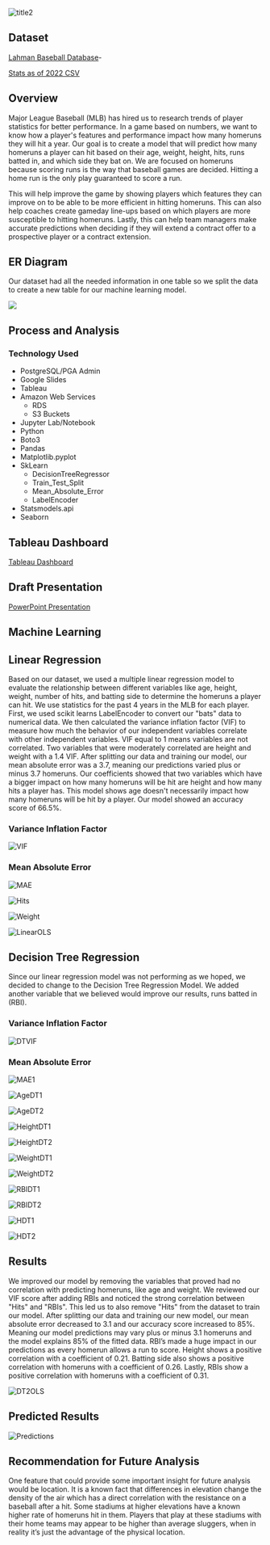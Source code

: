![title2](Project_Images/title2.png)

## Dataset
[Lahman Baseball Database](http://seanlahman.com/download-baseball-database/)- 

[Stats as of 2022 CSV](https://github.com/chadwickbureau/baseballdatabank/archive/refs/tags/v2023.1.zip)


## Overview
Major League Baseball (MLB) has hired us to research trends of player statistics for better performance. In a game based on numbers, we want to know how a player's features and performance impact how many homeruns they will hit a year. Our goal is to create a model that will predict how many homeruns a player can hit based on their age, weight, height, hits, runs batted in, and which side they bat on. We are focused on homeruns because scoring runs is the way that baseball games are decided. Hitting a home run is the only play guaranteed to score a run.

This will help improve the game by showing players which features they can improve on to be able to be more efficient in hitting homeruns. This can also help coaches create gameday line-ups based on which players are more susceptible to hitting homeruns. Lastly, this can help team managers make accurate predictions when deciding if they will extend a contract offer to a prospective player or a contract extension.


## ER Diagram
Our dataset had all the needed information in one table so we split the data to create a new table for our machine learning model.

![](https://github.com/LeishMarrero/SlidingIntoTheMLB/blob/main/Project_Images/QuickDBD-export.png)

## Process and Analysis
### Technology Used
- PostgreSQL/PGA Admin
- Google Slides
- Tableau
- Amazon Web Services
  - RDS
  - S3 Buckets
- Jupyter Lab/Notebook
- Python
- Boto3
- Pandas
- Matplotlib.pyplot
- SkLearn
  - DecisionTreeRegressor
  - Train_Test_Split
  - Mean_Absolute_Error
  - LabelEncoder
- Statsmodels.api
- Seaborn

## Tableau Dashboard
[Tableau Dashboard](https://public.tableau.com/views/MLBProject_16831646424700/Story1?:language=en-US&publish=yes&:display_count=n&:origin=viz_share_link)

## Draft Presentation
[PowerPoint Presentation](https://docs.google.com/presentation/d/18p30GQuymT2IiWoWPWBuGUrkOBxBS357Z4zxULx0iWU/edit?usp=sharing)


## Machine Learning
## Linear Regression
Based on our dataset, we used a multiple linear regression model to evaluate the relationship between different variables like age, height, weight, number of hits, and batting side to determine the homeruns a player can hit. We use statistics for the past 4 years in the MLB for each player. First, we used scikit learns LabelEncoder to convert our "bats" data to numerical data. We then calculated the variance inflation factor (VIF) to measure how much the behavior of our independent variables correlate with other independent variables. VIF equal to 1 means variables are not correlated. Two variables that were moderately correlated are height and weight with a 1.4 VIF. After splitting our data and training our model, our mean absolute error was a 3.7, meaning our predictions varied plus or minus 3.7 homeruns. Our coefficients showed that two variables which have a bigger impact on how many homeruns will be hit are height and how many hits a player has. This model shows age doesn't necessarily impact how many homeruns will be hit by a player. Our model showed an accuracy score of 66.5%.

### Variance Inflation Factor

![VIF](Project_Images/VIF.png)

### Mean Absolute Error

![MAE](Project_Images/MAE.png)

![Hits](Project_Images/Hits.png)

![Weight](Project_Images/Weight.png)

![LinearOLS](Project_Images/LinearOLS.png)

## Decision Tree Regression
Since our linear regression model was not performing as we hoped, we decided to change to the Decision Tree Regression Model. We added another variable that we believed would improve our results, runs batted in (RBI). 

### Variance Inflation Factor

![DTVIF](Project_Images/DTVIF.png)

### Mean Absolute Error

![MAE1](Project_Images/MAE1.png)

![AgeDT1](Project_Images/AgeDT1.png)

![AgeDT2](Project_Images/AgeDT2.png)

![HeightDT1](Project_Images/HeightDT1.png)

![HeightDT2](Project_Images/HeightDT2.png)

![WeightDT1](Project_Images/WeightDT1.png)

![WeightDT2](Project_Images/WeightDT2.png)

![RBIDT1](Project_Images/RBIDT1.png)

![RBIDT2](Project_Images/RBIDT2.png)

![HDT1](Project_Images/HDT1.png)

![HDT2](Project_Images/HDT2.png)

## Results

We improved our model by removing the variables that proved had no correlation with predicting homeruns, like age and weight. We reviewed our VIF score after adding RBIs and noticed the strong correlation between "Hits" and "RBIs". This led us to also remove "Hits" from the dataset to train our model. After splitting our data and training our new model, our mean absolute error decreased to 3.1 and our accuracy score increased to 85%. Meaning our model predictions may vary plus or minus 3.1 homeruns and the model explains 85% of the fitted data. RBI’s made a huge impact in our predictions as every homerun allows a run to score. Height shows a positive correlation with a coefficient of 0.21. Batting side also shows a positive correlation with homeruns with a coefficient of 0.26. Lastly, RBIs show a positive correlation with homeruns with a coefficient of 0.31.

![DT2OLS](Project_Images/DT2OLS.png)

## Predicted Results

![Predictions](Project_Images/Predictions.png)

## Recommendation for Future Analysis

One feature that could provide some important insight for future analysis would be location. It is a known fact that differences in elevation change the density of the air which has a direct correlation with the resistance on a baseball after a hit. Some stadiums at higher elevations have a known higher rate of homeruns hit in them. Players that play at these stadiums with their home teams may appear to be higher than average sluggers, when in reality it’s just the advantage of the physical location.
